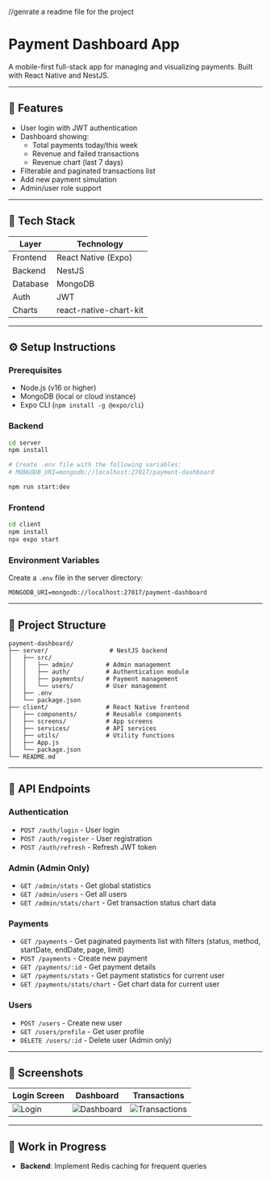 //genrate a readme file for the project
# Payment Dashboard App

A mobile-first full-stack app for managing and visualizing payments. Built with React Native and NestJS.

---

## 🌟 Features

- User login with JWT authentication
- Dashboard showing:
  - Total payments today/this week
  - Revenue and failed transactions
  - Revenue chart (last 7 days)
- Filterable and paginated transactions list
- Add new payment simulation
- Admin/user role support

---

## 🧰 Tech Stack

| Layer      | Technology            |
|------------|------------------------|
| Frontend   | React Native (Expo)    |
| Backend    | NestJS                 |
| Database   | MongoDB                |
| Auth       | JWT                    |
| Charts     | react-native-chart-kit |

---

## ⚙️ Setup Instructions

### Prerequisites

- Node.js (v16 or higher)
- MongoDB (local or cloud instance)
- Expo CLI (`npm install -g @expo/cli`)

### Backend

```bash
cd server
npm install

# Create .env file with the following variables:
# MONGODB_URI=mongodb://localhost:27017/payment-dashboard

npm run start:dev
```

### Frontend

```bash
cd client
npm install
npx expo start
```

### Environment Variables

Create a `.env` file in the server directory:

```env
MONGODB_URI=mongodb://localhost:27017/payment-dashboard
```

---

## 📁 Project Structure

```
payment-dashboard/
├── server/                 # NestJS backend
│   ├── src/
│   │   ├── admin/         # Admin management
│   │   ├── auth/          # Authentication module
│   │   ├── payments/      # Payment management
│   │   └── users/         # User management
│   ├── .env
│   └── package.json
├── client/                # React Native frontend
│   ├── components/        # Reusable components
│   ├── screens/           # App screens
│   ├── services/          # API services
│   ├── utils/             # Utility functions
│   ├── App.js
│   └── package.json
└── README.md
```

---


## 🚀 API Endpoints

### Authentication
- `POST /auth/login` - User login
- `POST /auth/register` - User registration
- `POST /auth/refresh` - Refresh JWT token

### Admin (Admin Only)
- `GET /admin/stats` - Get global statistics
- `GET /admin/users` - Get all users
- `GET /admin/stats/chart` - Get transaction status chart data

### Payments
- `GET /payments` - Get paginated payments list with filters (status, method, startDate, endDate, page, limit)
- `POST /payments` - Create new payment
- `GET /payments/:id` - Get payment details
- `GET /payments/stats` - Get payment statistics for current user
- `GET /payments/stats/chart` - Get chart data for current user

### Users
- `POST /users` - Create new user
- `GET /users/profile` - Get user profile
- `DELETE /users/:id` - Delete user (Admin only)



---

## 📱 Screenshots

| Login Screen | Dashboard | Transactions |
|--------------|-----------|--------------|
| ![Login](screenshots/login.png) | ![Dashboard](screenshots/dashboard.png) | ![Transactions](screenshots/transactions.png) |

---

## 🎯 Work in Progress

- **Backend**: Implement Redis caching for frequent queries

